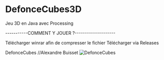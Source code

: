 # DefonceCubes3D
Jeu 3D en Java avec Processing


-----------COMMENT Y JOUER ?--------------------

Télécharger winrar afin de compresser le fichier
Télécharger via Releases

DefonceCubes //Alexandre Buisset
![DefonceCubes](https://user-images.githubusercontent.com/59340020/99098233-02339d00-25d9-11eb-8d49-aebeb44a79b3.PNG)
